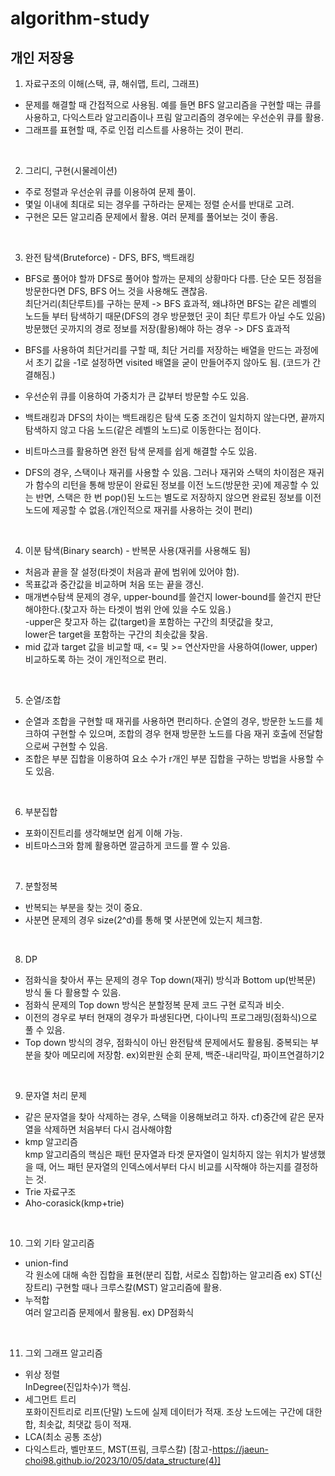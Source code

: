 # algorithm-study

## 개인 저장용

1. 자료구조의 이해(스택, 큐, 해쉬맵, 트리, 그래프)

- 문제를 해결할 때 간접적으로 사용됨. 예를 들면 BFS 알고리즘을 구현할 때는 큐를 사용하고, 다익스트라 알고리즘이나 프림 알고리즘의 경우에는 우선순위 큐를 활용.
- 그래프를 표현할 때, 주로 인접 리스트를 사용하는 것이 편리.

<br>

2. 그리디, 구현(시물레이션)

- 주로 정렬과 우선순위 큐를 이용하여 문제 풀이.
- 몇일 이내에 최대로 되는 경우를 구하라는 문제는 정렬 순서를 반대로 고려.
- 구현은 모든 알고리즘 문제에서 활용. 여러 문제를 풀어보는 것이 좋음.

<br>

3. 완전 탐색(Bruteforce) - DFS, BFS, 백트래킹

- BFS로 풀어야 할까 DFS로 풀어야 할까는 문제의 상황마다 다름.
  단순 모든 정점을 방문한다면 DFS, BFS 어느 것을 사용해도 괜찮음.
  <br>
  최단거리(최단루트)를 구하는 문제 -> BFS 효과적, 왜냐하면 BFS는 같은 레벨의 노드들 부터 탐색하기 때문(DFS의 경우 방문했던 곳이 최단 루트가 아닐 수도 있음) <br>
  방문했던 곳까지의 경로 정보를 저장(활용)해야 하는 경우 -> DFS 효과적

- BFS를 사용하여 최단거리를 구할 때, 최단 거리를 저장하는 배열을 만드는 과정에서 초기 값을 -1로 설정하면 visited 배열을 굳이 만들어주지 않아도 됨. (코드가 간결해짐.)
- 우선순위 큐를 이용하여 가중치가 큰 값부터 방문할 수도 있음.
- 백트래킹과 DFS의 차이는 백트래킹은 탐색 도중 조건이 일치하지 않는다면, 끝까지 탐색하지 않고 다음 노드(같은 레벨의 노드)로 이동한다는 점이다.
- 비트마스크를 활용하면 완전 탐색 문제를 쉽게 해결할 수도 있음.
- DFS의 경우, 스택이나 재귀를 사용할 수 있음. 그러나 재귀와 스택의 차이점은 재귀가 함수의 리턴을 통해 방문이 완료된 정보를 이전 노드(방문한 곳)에 제공할 수 있는 반면, 스택은 한 번 pop()된 노드는 별도로 저장하지 않으면 완료된 정보를 이전 노드에 제공할 수 없음.(개인적으로 재귀를 사용하는 것이 편리)

<br>

4. 이분 탐색(Binary search) - 반복문 사용(재귀를 사용해도 됨)

- 처음과 끝을 잘 설정(타겟이 처음과 끝에 범위에 있어야 함).
- 목표값과 중간값을 비교하며 처음 또는 끝을 갱신.
- 매개변수탐색 문제의 경우, upper-bound를 쓸건지 lower-bound를 쓸건지 판단해야한다.(찾고자
  하는 타겟이 범위 안에 있을 수도 있음.)<br>
  -upper은 찾고자 하는 값(target)을 포함하는 구간의 최댓값을 찾고,<br>
  lower은 target을 포함하는 구간의 최솟값을 찾음.
- mid 값과 target 값을 비교할 때, <= 및 >= 연산자만을 사용하여(lower, upper) 비교하도록 하는 것이 개인적으로 편리.

<br>

5. 순열/조합

- 순열과 조합을 구현할 때 재귀를 사용하면 편리하다. 순열의 경우, 방문한 노드를 체크하여 구현할 수 있으며,
  조합의 경우 현재 방문한 노드를 다음 재귀 호출에 전달함으로써 구현할 수 있음.
- 조합은 부분 집합을 이용하여 요소 수가 r개인 부분 집합을 구하는 방법을 사용할 수도 있음.

<br>

6. 부분집합

- 포화이진트리를 생각해보면 쉽게 이해 가능.
- 비트마스크와 함께 활용하면 깔금하게 코드를 짤 수 있음.

<br>

7. 분할정복

- 반복되는 부분을 찾는 것이 중요.
- 사분면 문제의 경우 size(2^d)를 통해 몇 사분면에 있는지 체크함.

<br>

8. DP

- 점화식을 찾아서 푸는 문제의 경우 Top down(재귀) 방식과 Bottom up(반복문) 방식 둘 다 활용할 수 있음.
- 점화식 문제의 Top down 방식은 분할정복 문제 코드 구현 로직과 비슷.
- 이전의 경우로 부터 현재의 경우가 파생된다면, 다이나믹 프로그래밍(점화식)으로 풀 수 있음.
- Top down 방식의 경우, 점화식이 아닌 완전탐색 문제에서도 활용됨. 중복되는 부분을 찾아 메모리에 저장함. ex)외판원 순회 문제, 백준-내리막길, 파이프연결하기2

<br>

9. 문자열 처리 문제

- 같은 문자열을 찾아 삭제하는 경우, 스택을 이용해보려고 하자. cf)중간에 같은 문자열을 삭제하면 처음부터 다시 검사해야함
- kmp 알고리즘 <br>
  kmp 알고리즘의 핵심은 패턴 문자열과 타겟 문자열이 일치하지 않는 위치가 발생했을 때, 어느 패턴 문자열의 인덱스에서부터 다시 비교를 시작해야 하는지를 결정하는 것.
- Trie 자료구조
- Aho-corasick(kmp+trie)

<br>

10. 그외 기타 알고리즘

- union-find <br>
  각 원소에 대해 속한 집합을 표현(분리 집합, 서로소 집합)하는 알고리즘 ex) ST(신장트리) 구현할 때나 크루스칼(MST) 알고리즘에 활용.
- 누적합 <br>
  여러 알고리즘 문제에서 활용됨. ex) DP점화식

<br>

11. 그외 그래프 알고리즘

- 위상 정렬 <br>
  InDegree(진입차수)가 핵심.
- 세그먼트 트리 <br>
  포화이진트리로 리프(단말) 노드에 실제 데이터가 적재. 조상 노드에는 구간에 대한 합, 최솟값, 최댓값 등이 적재.
- LCA(최소 공통 조상)
- 다익스트라, 벨만포드, MST(프림, 크루스칼) [참고-https://jaeun-choi98.github.io/2023/10/05/data_structure(4)]
